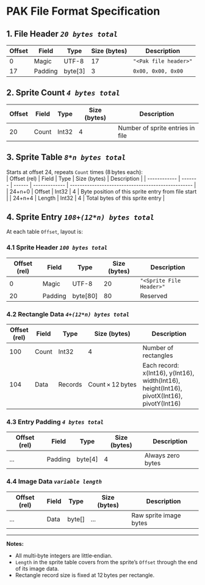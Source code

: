 ﻿
# PAK File Format Specification

## 1. File Header *`20 bytes total`*
| Offset | Field   | Type     | Size (bytes) | Description                 |
| ------ | ------- | -------- | ---- | --------------------------- |
| 0      | Magic   | UTF-8    | 17   | `"<Pak file header>"`       |
| 17     | Padding | byte[3]  | 3    | `0x00, 0x00, 0x00`          |

## 2. Sprite Count  *`4 bytes total`*
| Offset | Field       | Type   | Size (bytes) | Description                       |
| ------ | ----------- | ------ | ---- | --------------------------------- |
| 20     | Count       | Int32  | 4    | Number of sprite entries in file  |

## 3. Sprite Table  *`8*n bytes total`*
Starts at offset 24, repeats `Count` times (8 bytes each):  
| Offset (rel) | Field   | Type   | Size (bytes) | Description                                        |
| ------------ | ------- | ------ | ------------- | -------------------------------------------------- |
| 24+n+0       | Offset  | Int32  | 4             | Byte position of this sprite entry from file start |
| 24+n+4       | Length  | Int32  | 4             | Total bytes of this sprite entry                   |

## 4. Sprite Entry  *`108+(12*n) bytes total`*
At each table `Offset`, layout is:

### 4.1 Sprite Header  *`100 bytes total`*
| Offset (rel) | Field   | Type      | Size (bytes) | Description                |
| ------------ | ------- | --------- | ---- | -------------------------- |
| 0            | Magic   | UTF-8     | 20   | `"<Sprite File Header>"`   |
| 20           | Padding | byte[80]  | 80   | Reserved                   |

### 4.2 Rectangle Data  *`4+(12*n) bytes total`*
| Offset (rel) | Field | Type   | Size (bytes) | Description                                |
| ------------ | ----- | ------ | ------------------------ | ------------------------------------------ |
| 100          | Count | Int32  | 4                        | Number of rectangles                       |
| 104          | Data  | Records| Count × 12 bytes         | Each record: x(Int16), y(Int16), width(Int16), height(Int16), pivotX(Int16), pivotY(Int16) |

### 4.3 Entry Padding  *`4 bytes total`*
| Offset (rel) | Field   | Type     | Size (bytes) | Description        |
| ------------ | ------- | -------- | ---- | ------------------ |
| ... | Padding | byte[4]  | 4    | Always zero bytes  |

### 4.4 Image Data  *`variable length`*
| Offset (rel) | Field | Type    | Size (bytes) | Description                |
| ------------ | ----- | ------- | ------------ | -------------------------- |
| ... | Data  | byte[]  | ... 				  | Raw sprite image bytes     |

---

**Notes:**  
- All multi‑byte integers are little‑endian.  
- `Length` in the sprite table covers from the sprite’s `Offset` through the end of its image data.  
- Rectangle record size is fixed at 12 bytes per rectangle.  